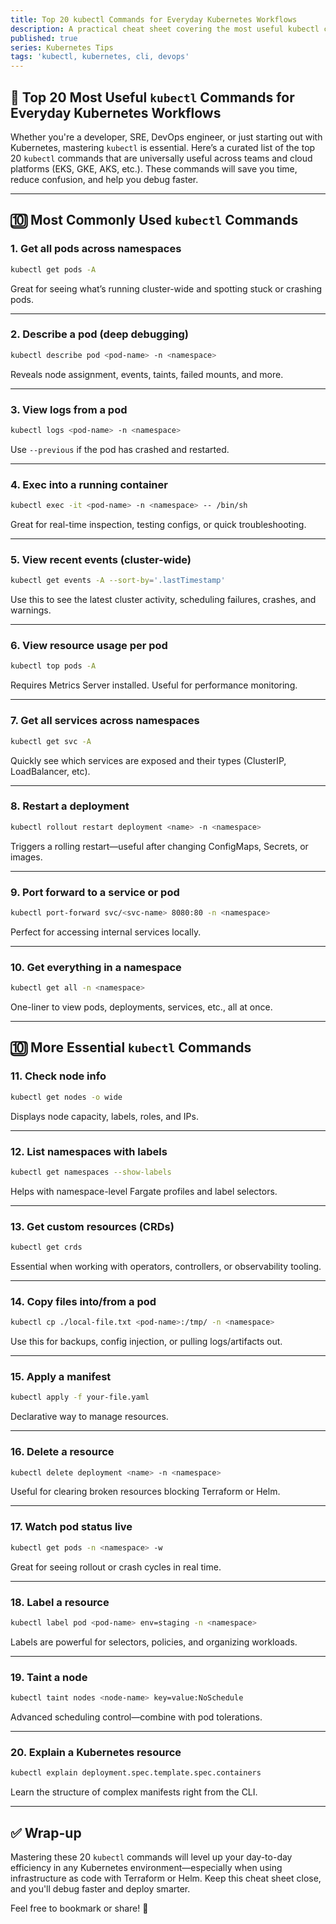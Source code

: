 ```yaml
---
title: Top 20 kubectl Commands for Everyday Kubernetes Workflows
description: A practical cheat sheet covering the most useful kubectl commands for developers, SREs, and DevOps engineers working with Kubernetes.
published: true
series: Kubernetes Tips
tags: 'kubectl, kubernetes, cli, devops'
---
```


## 🚀 Top 20 Most Useful `kubectl` Commands for Everyday Kubernetes Workflows

Whether you're a developer, SRE, DevOps engineer, or just starting out with Kubernetes, mastering `kubectl` is essential. Here’s a curated list of the top 20 `kubectl` commands that are universally useful across teams and cloud platforms (EKS, GKE, AKS, etc.). These commands will save you time, reduce confusion, and help you debug faster.

---

## 🔟 Most Commonly Used `kubectl` Commands

### 1. **Get all pods across namespaces**

```bash
kubectl get pods -A
```

Great for seeing what’s running cluster-wide and spotting stuck or crashing pods.

---

### 2. **Describe a pod (deep debugging)**

```bash
kubectl describe pod <pod-name> -n <namespace>
```

Reveals node assignment, events, taints, failed mounts, and more.

---

### 3. **View logs from a pod**

```bash
kubectl logs <pod-name> -n <namespace>
```

Use `--previous` if the pod has crashed and restarted.

---

### 4. **Exec into a running container**

```bash
kubectl exec -it <pod-name> -n <namespace> -- /bin/sh
```

Great for real-time inspection, testing configs, or quick troubleshooting.

---

### 5. **View recent events (cluster-wide)**

```bash
kubectl get events -A --sort-by='.lastTimestamp'
```

Use this to see the latest cluster activity, scheduling failures, crashes, and warnings.

---

### 6. **View resource usage per pod**

```bash
kubectl top pods -A
```

Requires Metrics Server installed. Useful for performance monitoring.

---

### 7. **Get all services across namespaces**

```bash
kubectl get svc -A
```

Quickly see which services are exposed and their types (ClusterIP, LoadBalancer, etc).

---

### 8. **Restart a deployment**

```bash
kubectl rollout restart deployment <name> -n <namespace>
```

Triggers a rolling restart—useful after changing ConfigMaps, Secrets, or images.

---

### 9. **Port forward to a service or pod**

```bash
kubectl port-forward svc/<svc-name> 8080:80 -n <namespace>
```

Perfect for accessing internal services locally.

---

### 10. **Get everything in a namespace**

```bash
kubectl get all -n <namespace>
```

One-liner to view pods, deployments, services, etc., all at once.

---

## 🔟 More Essential `kubectl` Commands

### 11. **Check node info**

```bash
kubectl get nodes -o wide
```

Displays node capacity, labels, roles, and IPs.

---

### 12. **List namespaces with labels**

```bash
kubectl get namespaces --show-labels
```

Helps with namespace-level Fargate profiles and label selectors.

---

### 13. **Get custom resources (CRDs)**

```bash
kubectl get crds
```

Essential when working with operators, controllers, or observability tooling.

---

### 14. **Copy files into/from a pod**

```bash
kubectl cp ./local-file.txt <pod-name>:/tmp/ -n <namespace>
```

Use this for backups, config injection, or pulling logs/artifacts out.

---

### 15. **Apply a manifest**

```bash
kubectl apply -f your-file.yaml
```

Declarative way to manage resources.

---

### 16. **Delete a resource**

```bash
kubectl delete deployment <name> -n <namespace>
```

Useful for clearing broken resources blocking Terraform or Helm.

---

### 17. **Watch pod status live**

```bash
kubectl get pods -n <namespace> -w
```

Great for seeing rollout or crash cycles in real time.

---

### 18. **Label a resource**

```bash
kubectl label pod <pod-name> env=staging -n <namespace>
```

Labels are powerful for selectors, policies, and organizing workloads.

---

### 19. **Taint a node**

```bash
kubectl taint nodes <node-name> key=value:NoSchedule
```

Advanced scheduling control—combine with pod tolerations.

---

### 20. **Explain a Kubernetes resource**

```bash
kubectl explain deployment.spec.template.spec.containers
```

Learn the structure of complex manifests right from the CLI.

---

## ✅ Wrap-up

Mastering these 20 `kubectl` commands will level up your day-to-day efficiency in any Kubernetes environment—especially when using infrastructure as code with Terraform or Helm. Keep this cheat sheet close, and you'll debug faster and deploy smarter.

Feel free to bookmark or share! 🚀
